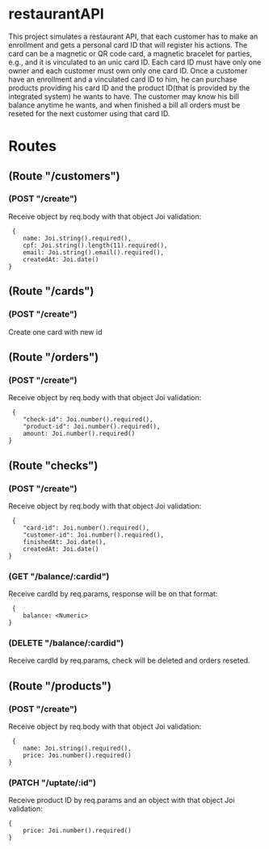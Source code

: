 # restaurantAPI

This project simulates a restaurant API, that each customer has to make an enrollment and gets a personal card ID that will register his actions. The card can be a magnetic or QR code card, a magnetic bracelet for parties, e.g., and it is vinculated to an unic card ID. Each card ID must have only one owner and each customer must own only one card ID. Once a customer have an enrollment and a vinculated card ID to him, he can purchase products providing his card ID and the product ID(that is provided by the integrated system) he wants to have. The customer may know his bill balance anytime he wants, and when finished a bill all orders must be reseted for the next customer using that card ID.

# Routes
## (Route "/customers")
### (POST "/create")
  Receive object by req.body with that object Joi validation:
  
     {
        name: Joi.string().required(),
        cpf: Joi.string().length(11).required(),
        email: Joi.string().email().required(),
        createdAt: Joi.date()
    }

## (Route "/cards")
### (POST "/create")
  Create one card with new id
  
## (Route "/orders")
### (POST "/create")
  Receive object by req.body with that object Joi validation:
  
     {
        "check-id": Joi.number().required(),
        "product-id": Joi.number().required(),
        amount: Joi.number().required()
    }
    
## (Route "checks")
### (POST "/create")
  Receive object by req.body with that object Joi validation:
  
     {
        "card-id": Joi.number().required(),
        "customer-id": Joi.number().required(),
        finishedAt: Joi.date(),
        createdAt: Joi.date()
    }
    
### (GET "/balance/:cardid")
  Receive cardId by req.params, response will be on that format:
    
     {
        balance: <Numeric>
    }
    
### (DELETE "/balance/:cardid")
  Receive cardId by req.params, check will be deleted and orders reseted.
  
## (Route "/products")
### (POST "/create")
  Receive object by req.body with that object Joi validation:
  
     {
        name: Joi.string().required(),
        price: Joi.number().required()
    }
    
### (PATCH "/uptate/:id")
  Receive product ID by req.params and an object with that object Joi validation:
  
    {
        price: Joi.number().required()
    }
